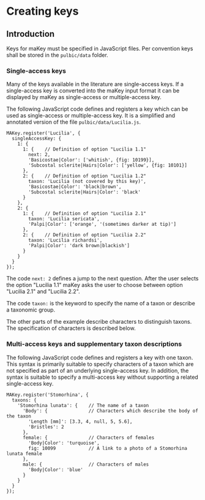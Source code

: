 # Creating keys

## Introduction
Keys for maKey must be specified in JavaScript files. Per convention keys shall be stored in the `pulbic/data` folder.

### Single-access keys
Many of the keys available in the literature are single-access keys.
If a single-access key is converted into the maKey input format it can be displayed by maKey as
single-access or multiple-access key.

The following JavaScript code defines and registers a key which can be used as single-access or multiple-access key.
It is a simplified and annotated version of the file `pulbic/data/Lucilia.js`.

```
MAKey.register('Lucilia', {
  singleAccessKey: {
    1: {
      1: {    // Definition of option "Lucilia 1.1"
        next: 2,
        'Basicostae|Color': ['whitish', {fig: 10199}],
        'Subcostal sclerite|Hairs|Color': ['yellow', {fig: 10101}]
      },
      2: {    // Definition of option "Lucilia 1.2"
        taxon: 'Lucilia (not covered by this key)',
        'Basicostae|Color': 'black|brown',
        'Subcostal sclerite|Hairs|Color': 'black'
      }
    },
    2: {
      1: {    // Definition of option "Lucilia 2.1"
        taxon: 'Lucilia sericata',
        'Palpi|Color': ['orange', '(sometimes darker at tip)']
      },
      2: {    // Definition of option "Lucilia 2.2"
        taxon: 'Lucilia richardsi',
        'Palpi|Color': 'dark brown|blackish']
      }
    }
  }
});
```

The code `next: 2` defines a jump to the next question. 
After the user selects the option "Lucilia 1.1" maKey asks the user to choose between option
"Lucilia 2.1" and "Lucilia 2.2".

The code `taxon:` is the keyword to specify the name of a taxon or describe a taxonomic group.

The other parts of the example describe characters to distinguish taxons.
The specification of characters is described below.

### Multi-access keys and supplementary taxon descriptions
The following JavaScript code defines and registers a key with one taxon.
This syntax is primarily suitable to specify characters of a taxon which are not specified as part of
an underlying single-access key.
In addition, the syntax is suitable to specify a multi-access key without supporting a related single-access key.

```
MAKey.register('Stomorhina', {
  taxons: {
    'Stomorhina lunata': {    // The name of a taxon
      'Body': {               // Characters which describe the body of the taxon
        'Length [mm]': [3.3, 4, null, 5, 5.6],
        'Bristles': 2
      },
      female: {               // Characters of females
        'Body|Color': 'turquoise',
        fig: 10099            // A link to a photo of a Stomorhina lunata female
      },
      male: {                 // Characters of males
        'Body|Color': 'blue'
      }
    }
  }
});

